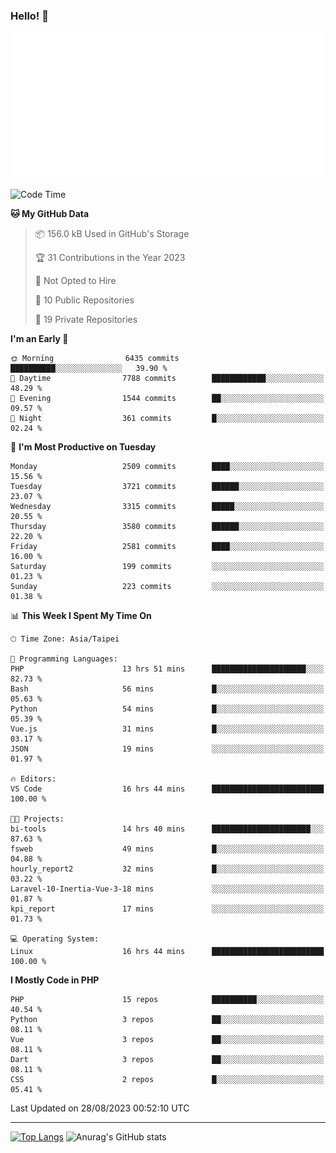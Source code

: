 ### Hello! 👋

![Metrics](/metrics.classic.svg)

<!--START_SECTION:waka-->
![Code Time](http://img.shields.io/badge/Code%20Time-572%20hrs%2046%20mins-blue)

**🐱 My GitHub Data** 

> 📦 156.0 kB Used in GitHub's Storage 
 > 
> 🏆 31 Contributions in the Year 2023
 > 
> 🚫 Not Opted to Hire
 > 
> 📜 10 Public Repositories 
 > 
> 🔑 19 Private Repositories 
 > 
**I'm an Early 🐤** 

```text
🌞 Morning                6435 commits        ██████████░░░░░░░░░░░░░░░   39.90 % 
🌆 Daytime                7788 commits        ████████████░░░░░░░░░░░░░   48.29 % 
🌃 Evening                1544 commits        ██░░░░░░░░░░░░░░░░░░░░░░░   09.57 % 
🌙 Night                  361 commits         █░░░░░░░░░░░░░░░░░░░░░░░░   02.24 % 
```
📅 **I'm Most Productive on Tuesday** 

```text
Monday                   2509 commits        ████░░░░░░░░░░░░░░░░░░░░░   15.56 % 
Tuesday                  3721 commits        ██████░░░░░░░░░░░░░░░░░░░   23.07 % 
Wednesday                3315 commits        █████░░░░░░░░░░░░░░░░░░░░   20.55 % 
Thursday                 3580 commits        ██████░░░░░░░░░░░░░░░░░░░   22.20 % 
Friday                   2581 commits        ████░░░░░░░░░░░░░░░░░░░░░   16.00 % 
Saturday                 199 commits         ░░░░░░░░░░░░░░░░░░░░░░░░░   01.23 % 
Sunday                   223 commits         ░░░░░░░░░░░░░░░░░░░░░░░░░   01.38 % 
```


📊 **This Week I Spent My Time On** 

```text
🕑︎ Time Zone: Asia/Taipei

💬 Programming Languages: 
PHP                      13 hrs 51 mins      █████████████████████░░░░   82.73 % 
Bash                     56 mins             █░░░░░░░░░░░░░░░░░░░░░░░░   05.63 % 
Python                   54 mins             █░░░░░░░░░░░░░░░░░░░░░░░░   05.39 % 
Vue.js                   31 mins             █░░░░░░░░░░░░░░░░░░░░░░░░   03.17 % 
JSON                     19 mins             ░░░░░░░░░░░░░░░░░░░░░░░░░   01.97 % 

🔥 Editors: 
VS Code                  16 hrs 44 mins      █████████████████████████   100.00 % 

🐱‍💻 Projects: 
bi-tools                 14 hrs 40 mins      ██████████████████████░░░   87.63 % 
fsweb                    49 mins             █░░░░░░░░░░░░░░░░░░░░░░░░   04.88 % 
hourly_report2           32 mins             █░░░░░░░░░░░░░░░░░░░░░░░░   03.22 % 
Laravel-10-Inertia-Vue-3-18 mins             ░░░░░░░░░░░░░░░░░░░░░░░░░   01.87 % 
kpi_report               17 mins             ░░░░░░░░░░░░░░░░░░░░░░░░░   01.73 % 

💻 Operating System: 
Linux                    16 hrs 44 mins      █████████████████████████   100.00 % 
```

**I Mostly Code in PHP** 

```text
PHP                      15 repos            ██████████░░░░░░░░░░░░░░░   40.54 % 
Python                   3 repos             ██░░░░░░░░░░░░░░░░░░░░░░░   08.11 % 
Vue                      3 repos             ██░░░░░░░░░░░░░░░░░░░░░░░   08.11 % 
Dart                     3 repos             ██░░░░░░░░░░░░░░░░░░░░░░░   08.11 % 
CSS                      2 repos             █░░░░░░░░░░░░░░░░░░░░░░░░   05.41 % 
```




 Last Updated on 28/08/2023 00:52:10 UTC
<!--END_SECTION:waka-->

<hr>

<span style="display:inline-block">[![Top Langs](https://github-readme-stats.vercel.app/api/top-langs/?username=maureendadap&layout=compact&theme=transparent)](https://github.com/anuraghazra/github-readme-stats)</span>
<span style="display:inline-block">![Anurag's GitHub stats](https://github-readme-stats.vercel.app/api?username=maureendadap&show_icons=true&theme=transparent&count_private=true)</span>

<!--
**MaureenDadap/maureendadap** is a ✨ _special_ ✨ repository because its `README.md` (this file) appears on your GitHub profile.

Here are some ideas to get you started:

- 🔭 I’m currently working on ...
- 🌱 I’m currently learning ...
- 👯 I’m looking to collaborate on ...
- 🤔 I’m looking for help with ...
- 💬 Ask me about ...
- 📫 How to reach me: ...
- 😄 Pronouns: ...
- ⚡ Fun fact: ...
-->
